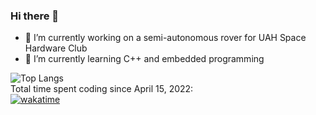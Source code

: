 ### Hi there 👋

- 🔭 I’m currently working on a semi-autonomous rover for UAH Space Hardware Club
- 🌱 I’m currently learning C++ and embedded programming

![Top Langs](https://github-readme-stats-shorewind.vercel.app/api/top-langs/?username=shorewind&theme=github_dark&layout=compact&langs_count=6) <br>
Total time spent coding since April 15, 2022:<br>
[![wakatime](https://wakatime.com/badge/user/ce36b80d-04b3-40b7-954c-f6f28fcd8462.svg)](https://wakatime.com/@ce36b80d-04b3-40b7-954c-f6f28fcd8462)

<!--
**shorewind/shorewind** is a ✨ _special_ ✨ repository because its `README.md` (this file) appears on your GitHub profile.

Here are some ideas to get you started:

- 🔭 I’m currently working on ...
- 🌱 I’m currently learning ...
- 👯 I’m looking to collaborate on ...
- 🤔 I’m looking for help with ...
- 💬 Ask me about ...
- 📫 How to reach me: ...
- 😄 Pronouns: ...
- ⚡ Fun fact: ...
-->
